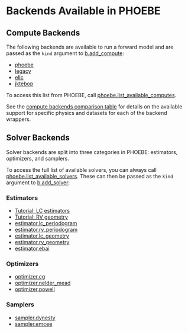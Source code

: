 # Backends Available in PHOEBE

## Compute Backends

The following backends are available to run a forward model and are passed as the `kind` argument to [b.add_compute](api/phoebe.frontend.bundle.Bundle.add_compute.md):

* [phoebe](api/phoebe.parameters.compute.phoebe.md)
* [legacy](api/phoebe.parameters.compute.legacy.md)
* [ellc](api/phoebe.parameters.compute.ellc.md)
* [jktebop](api/phoebe.parameters.compute.jktebop.md)

To access this list from PHOEBE, call [phoebe.list_available_computes](api/phoebe.list_available_computes.md).

See the [compute backends comparison table](examples/compute_comparison_table.ipynb) for details on the available support for specific physics and datasets for each of the backend wrappers.

## Solver Backends

Solver backends are split into three categories in PHOEBE: estimators, optimizers, and samplers.

To access the full list of available solvers, you can always call [phoebe.list_available_solvers](api/phoebe.list_available_solvers.md).
These can then be passed as the `kind` argument to [b.add_solver](api/phoebe.frontend.bundle.Bundle.add_solver.md):

### Estimators

* [Tutorial: LC estimators](tutorials/LC_estimators.ipynb)
* [Tutorial: RV geometry](tutorials/RV_estimators.ipynb)
* [estimator.lc_periodogram](api/phoebe.parameters.solver.estimator.lc_periodogram.md)
* [estimator.rv_periodogram](api/phoebe.parameters.solver.estimator.rv_periodogram.md)
* [estimator.lc_geometry](api/phoebe.parameters.solver.estimator.lc_geometry.md)
* [estimator.rv_geometry](api/phoebe.parameters.solver.estimator.rv_geometry.md)
* [estimator.ebai](api/phoebe.parameters.solver.estimator.ebai.md)

### Optimizers

* [optimizer.cg](api/phoebe.parameters.solver.optimizer.cg.md)
* [optimizer.nelder_mead](api/phoebe.parameters.solver.optimizer.nelder_mead.md)
* [optimizer.powell](api/phoebe.parameters.solver.optimizer.powell.md)

### Samplers

* [sampler.dynesty](api/phoebe.parameters.solver.sampler.dynesty.md)
* [sampler.emcee](api/phoebe.parameters.solver.sampler.emcee.md)
